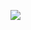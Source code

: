 
![](https://www.google.com/url?sa=i&url=https%3A%2F%2Fwww.blog.google%2Fproducts%2Fchrome%2Fchrome-dino%2F&psig=AOvVaw3eLUGFXxwTKvbW2rALGBr9&ust=1598712705076000&source=images&cd=vfe&ved=0CAIQjRxqFwoTCOjO-YiTvusCFQAAAAAdAAAAABAI)

<!--
**petek222/petek222** is a ✨ _special_ ✨ repository because its `README.md` (this file) appears on your GitHub profile.

Here are some ideas to get you started:

- 🔭 I’m currently working on ...
- 🌱 I’m currently learning ...
- 👯 I’m looking to collaborate on ...
- 🤔 I’m looking for help with ...
- 💬 Ask me about ...
- 📫 How to reach me: ...
- 😄 Pronouns: ...
- ⚡ Fun fact: ...
-->
